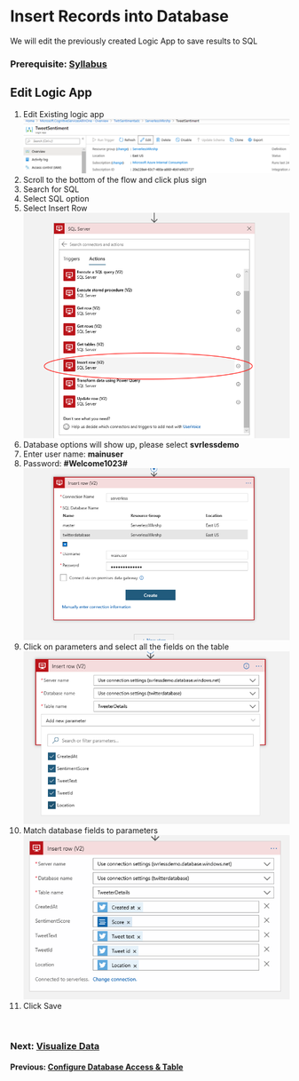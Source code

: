 # Insert Records into Database

We will edit the previously created Logic App to save results to SQL

### Prerequisite: [Syllabus](./readme.md)

## Edit Logic App
1. Edit Existing logic app
![Edit Logic App](media/38-edit-logic-app.png)
1. Scroll to the bottom of the flow and click plus sign
1. Search for SQL
1. Select SQL option
1. Select Insert Row
![Select Insert Row](media/39-select-insert-row.png)
1. Database options will show up, please select **svrlessdemo**
1. Enter user name: **mainuser**
1. Password: **#Welcome1023#**
![Configure connection](media/40-configure-sql-connection.png)
1. Click on parameters and select all the fields on the table
![Final configuration](media/41-final-sql-configuration.png)
1. Match database fields to parameters
![Match Fields](media/42-match-fields-to-parameters.png)
1. Click Save

<br>

### Next: [Visualize Data](./visualize-data.md) ###
#### Previous: [Configure Database Access & Table](./sql-database-access.md) ####
